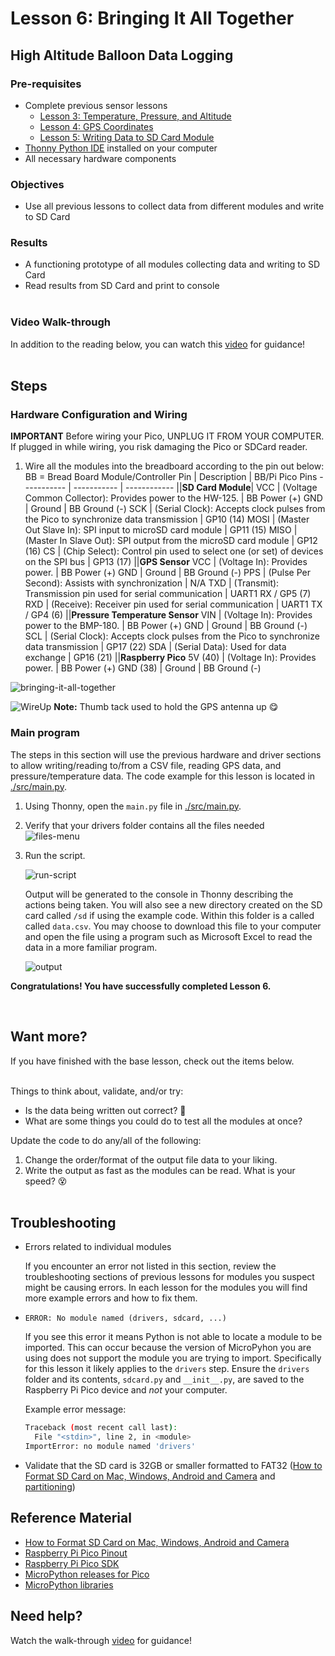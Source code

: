 # Lesson 6: Bringing It All Together
## High Altitude Balloon Data Logging

### Pre-requisites
* Complete previous sensor lessons
    * [Lesson 3: Temperature, Pressure, and Altitude](../lesson-3/README.md)
    * [Lesson 4: GPS Coordinates](../lesson-4/README.md)
    * [Lesson 5: Writing Data to SD Card Module](../lesson-5/README.md)
* [Thonny Python IDE](https://thonny.org/) installed on your computer
* All necessary hardware components

### Objectives
* Use all previous lessons to collect data from different modules and write to SD Card

### Results
* A functioning prototype of all modules collecting data and writing to SD Card
* Read results from SD Card and print to console
<br><br>

### Video Walk-through
In addition to the reading below, you can watch this [video](./docs/videos/Lesson6.mp4?raw=true) for guidance!
<br><br>

## Steps

### Hardware Configuration and Wiring

**IMPORTANT** Before wiring your Pico, UNPLUG IT FROM YOUR COMPUTER. If plugged in while wiring, you risk damaging the Pico or SDCard reader.

1. Wire all the modules into the breadboard according to the pin out below:
<br>BB = Bread Board
    Module/Controller Pin | Description | BB/Pi Pico Pins
    ----------- | ----------- | ------------
    ||**SD Card Module**|
    VCC         | (Voltage Common Collector): Provides power to the HW-125.  | BB Power (+)
    GND         | Ground | BB Ground (-)
    SCK         | (Serial Clock): Accepts clock pulses from the Pico to synchronize data transmission | GP10 (14)
    MOSI        | (Master Out Slave In): SPI input to microSD card module | GP11 (15)
    MISO        | (Master In Slave Out): SPI output from the microSD card module | GP12 (16)
    CS          | (Chip Select): Control pin used to select one (or set) of devices on the SPI bus | GP13 (17) 
    ||**GPS Sensor**
    VCC          | (Voltage In): Provides power.  | BB Power (+)
    GND          | Ground | BB Ground (-)
    PPS          | (Pulse Per Second): Assists with synchronization | N/A
    TXD          | (Transmit): Transmission pin used for serial communication | UART1 RX / GP5 (7)
    RXD          | (Receive): Receiver pin used for serial communication | UART1 TX / GP4 (6)
    ||**Pressure Temperature Sensor**
    VIN          | (Voltage In): Provides power to the BMP-180.  | BB Power (+)
    GND          | Ground | BB Ground (-)
    SCL          | (Serial Clock): Accepts clock pulses from the Pico to synchronize data transmission | GP17 (22)
    SDA          | (Serial Data): Used for data exchange | GP16 (21)
    ||**Raspberry Pico**
    5V (40)      | (Voltage In): Provides power.  | BB Power (+)
    GND (38)     | Ground | BB Ground (-)

![bringing-it-all-together](./docs/images/pi-pico-bringing-it-all-together.png)

![WireUp](./docs/images/WireUp.jpg)
**Note:** Thumb tack used to hold the GPS antenna up 😋

### Main program

The steps in this section will use the previous hardware and driver sections to allow writing/reading to/from a CSV file, reading GPS data, and pressure/temperature data. The code example for this lesson is located in [./src/main.py](./src/main.py).

1. Using Thonny, open the `main.py` file in [./src/main.py](./src/main.py).

1. Verify that your drivers folder contains all the files needed
   <br>![files-menu](./docs/images/FinishedFiles.png)

1. Run the script.
   
    ![run-script](./docs/images/thonny-3.png)

    Output will be generated to the console in Thonny describing the actions being taken. You will also see a new directory created on the SD card called `/sd` if using the example code. Within this folder is a called called `data.csv`. You may choose to download this file to your computer and open the file using a program such as Microsoft Excel to read the data in a more familiar program.

    ![output](./docs/images/Output.png)


**Congratulations! You have successfully completed Lesson 6.**

<br>

## Want more?
If you have finished with the base lesson, check out the items below.
<br><br>

Things to think about, validate, and/or try:
* Is the data being written out correct? 🤔
* What are some things you could do to test all the modules at once?

Update the code to do any/all of the following:
1. Change the order/format of the output file data to your liking.
1. Write the output as fast as the modules can be read. What is your speed? 😵
<br><br>

## Troubleshooting

* Errors related to individual modules

    If you encounter an error not listed in this section, review the troubleshooting sections of previous lessons for modules you suspect might be causing errors. In each lesson for the modules you will find more example errors and how to fix them.

* `ERROR: No module named (drivers, sdcard, ...)`
    
    If you see this error it means Python is not able to locate a module to be imported. This can occur because the version of MicroPyhon you are using does not support the module you are trying to import. Specifically for this lesson it likely applies to the `drivers` step. Ensure the `drivers` folder and its contents, `sdcard.py` and `__init__.py`, are saved to the Raspberry Pi Pico device and _not_ your computer.

    Example error message:
    ```sh
    Traceback (most recent call last):
      File "<stdin>", line 2, in <module>
    ImportError: no module named 'drivers'
    ```
* Validate that the SD card is 32GB or smaller formatted to FAT32 ([How to Format SD Card on Mac, Windows, Android and Camera](https://www.cisdem.com/resource/how-to-format-sd-card.html) and [partitioning](./docs/images/sdCardFormat.gif))

## Reference Material
* [How to Format SD Card on Mac, Windows, Android and Camera](https://www.cisdem.com/resource/how-to-format-sd-card.html)
* [Raspberry Pi Pico Pinout](https://datasheets.raspberrypi.com/pico/Pico-R3-A4-Pinout.pdf)
* [Raspberry Pi Pico SDK](https://datasheets.raspberrypi.com/pico/raspberry-pi-pico-python-sdk.pdf)
* [MicroPython releases for Pico](https://micropython.org/download/rp2-pico/)
* [MicroPython libraries](https://docs.micropython.org/en/latest/library/index.html)

## Need help?
Watch the walk-through [video](./docs/videos/Lesson6.mp4?raw=true) for guidance!
